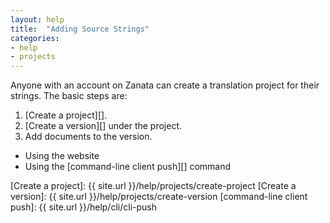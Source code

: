 ```yaml
---
layout: help
title:  "Adding Source Strings"
categories:
- help
- projects
---
```


Anyone with an account on Zanata can create a translation project for their strings. The basic steps are:

 1. [Create a project][].
 1. [Create a version][] under the project.
 1. Add documents to the version.
   - Using the website
   - Using the [command-line client push][] command


[Create a project]: {{ site.url }}/help/projects/create-project
[Create a version]: {{ site.url }}/help/projects/create-version
[command-line client push]: {{ site.url }}/help/cli/cli-push
